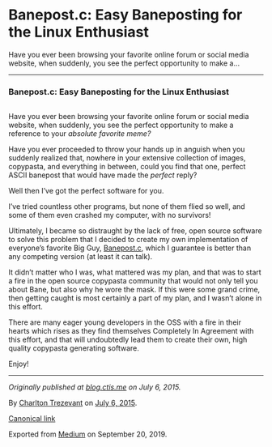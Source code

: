 Banepost.c: Easy Baneposting for the Linux Enthusiast
=====================================================

Have you ever been browsing your favorite online forum or social media
website, when suddenly, you see the perfect opportunity to make a…

------------------------------------------------------------------------

### Banepost.c: Easy Baneposting for the Linux Enthusiast

<figure>
<img src="https://cdn-images-1.medium.com/max/600/1*gWGB6D3Y_wkEz8wahZMptw.png" class="graf-image" alt="" />
</figure>

Have you ever been browsing your favorite online forum or social media
website, when suddenly, you see the perfect opportunity to make a
reference to your *absolute favorite meme?*

Have you ever proceeded to throw your hands up in anguish when you
suddenly realized that, nowhere in your extensive collection of images,
copypasta, and everything in between, could you find that one, perfect
ASCII banepost that would have made the *perfect* reply?

Well then I’ve got the perfect software for you.

I’ve tried countless other programs, but none of them flied so well, and
some of them even crashed my computer, with no survivors!

Ultimately, I became so distraught by the lack of free, open source
software to solve this problem that I decided to create my own
implementation of everyone’s favorite Big Guy,
<a href="https://gist.github.com/ctrezevant/175d098088b71b823450" class="markup--anchor markup--p-anchor">Banepost.c</a>,
which I guarantee is better than any competing version (at least it can
talk).

It didn’t matter who I was, what mattered was my plan, and that was to
start a fire in the open source copypasta community that would not only
tell you about Bane, but also why he wore the mask. If this were some
grand crime, then getting caught is most certainly a part of my plan,
and I wasn’t alone in this effort.

There are many eager young developers in the OSS with a fire in their
hearts which rises as they find themselves Completely In Agreement with
this effort, and that will undoubtedly lead them to create their own,
high quality copypasta generating software.

Enjoy!

------------------------------------------------------------------------

*Originally published at*
<a href="http://blog.ctis.me/2015/07/banepostc-easy-baneposting-for-linux.html" class="markup--anchor markup--p-anchor"><em>blog.ctis.me</em></a>
*on July 6, 2015.*

By
<a href="https://medium.com/@charltontrez" class="p-author h-card">Charlton Trezevant</a>
on [July 6, 2015](https://medium.com/p/5742dc6ccdfa).

<a href="https://medium.com/@charltontrez/banepost-c-easy-baneposting-for-the-linux-enthusiast-5742dc6ccdfa" class="p-canonical">Canonical link</a>

Exported from [Medium](https://medium.com) on September 20, 2019.
